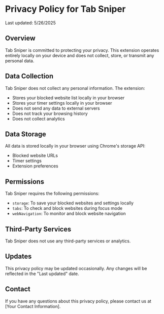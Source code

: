 # Privacy Policy for Tab Sniper

Last updated: 5/26/2025

## Overview

Tab Sniper is committed to protecting your privacy. This extension operates entirely locally on your device and does not collect, store, or transmit any personal data.

## Data Collection

Tab Sniper does not collect any personal information. The extension:
- Stores your blocked website list locally in your browser
- Stores your timer settings locally in your browser
- Does not send any data to external servers
- Does not track your browsing history
- Does not collect analytics

## Data Storage

All data is stored locally in your browser using Chrome's storage API:
- Blocked website URLs
- Timer settings
- Extension preferences

## Permissions

Tab Sniper requires the following permissions:
- `storage`: To save your blocked websites and settings locally
- `tabs`: To check and block websites during focus mode
- `webNavigation`: To monitor and block website navigation

## Third-Party Services

Tab Sniper does not use any third-party services or analytics.

## Updates

This privacy policy may be updated occasionally. Any changes will be reflected in the "Last updated" date.

## Contact

If you have any questions about this privacy policy, please contact us at [Your Contact Information]. 